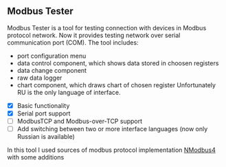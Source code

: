 ## Modbus Tester
Modbus Tester is a tool for testing connection with devices in Modbus protocol network. Now it provides testing network over serial communication port (COM). 
The tool includes: 
* port configuration menu 
* data control component, which shows data stored in choosen registers
* data change component
* raw data logger
* chart component, which draws chart of chosen register
Unfortunately RU is the only language of interface.

- [x] Basic functionality
- [x] Serial port support
- [ ] ModbusTCP and Modbus-over-TCP support
- [ ] Add switching between two or more interface languages (now only Russian is available)

In this tool I used sources of modbus protocol implementation [NModbus4](https://github.com/NModbus4/NModbus4)  with some additions
